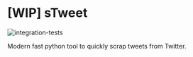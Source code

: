 # [WIP] sTweet

![integration-tests](https://github.com/markowanga/stweet/workflows/Python%20package/badge.svg?event=schedule)

Modern fast python tool to quickly scrap tweets from Twitter.
